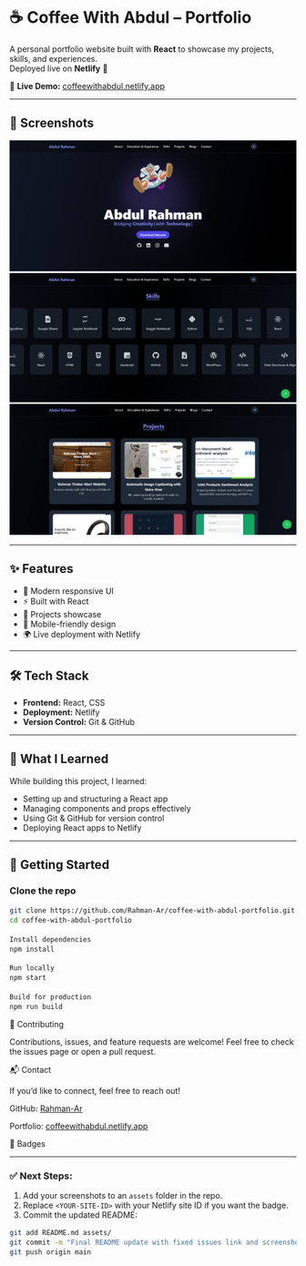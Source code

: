 # ☕ Coffee With Abdul – Portfolio

A personal portfolio website built with **React** to showcase my projects, skills, and experiences.  
Deployed live on **Netlify** 🚀  

🔗 **Live Demo:** [coffeewithabdul.netlify.app](https://coffeewithabdul.netlify.app/)

---

## 📸 Screenshots

![Homepage](./assets/homepage.png)
![Skills Section](./assets/skills.png)
![Projects Section](./assets/projects.png)






---

## ✨ Features
- 🎨 Modern responsive UI  
- ⚡ Built with React  
- 📂 Projects showcase  
- 📱 Mobile-friendly design  
- 🌍 Live deployment with Netlify  

---

## 🛠️ Tech Stack
- **Frontend:** React, CSS  
- **Deployment:** Netlify  
- **Version Control:** Git & GitHub  

---

## 🧠 What I Learned
While building this project, I learned:
- Setting up and structuring a React app  
- Managing components and props effectively  
- Using Git & GitHub for version control  
- Deploying React apps to Netlify  

---

## 🚀 Getting Started

### Clone the repo
```bash
git clone https://github.com/Rahman-Ar/coffee-with-abdul-portfolio.git
cd coffee-with-abdul-portfolio

Install dependencies
npm install

Run locally
npm start

Build for production
npm run build

```
🤝 Contributing

Contributions, issues, and feature requests are welcome!
Feel free to check the issues page
 or open a pull request.

📬 Contact

If you’d like to connect, feel free to reach out!

GitHub: [Rahman-Ar](https://github.com/Rahman-Ar)

Portfolio: [coffeewithabdul.netlify.app](https://coffeewithabdul.netlify.app/)

🔖 Badges

<!-- Replace <YOUR-SITE-ID> with Netlify badge ID -->

---

### ✅ Next Steps:
1. Add your screenshots to an `assets` folder in the repo.  
2. Replace `<YOUR-SITE-ID>` with your Netlify site ID if you want the badge.  
3. Commit the updated README:

```bash
git add README.md assets/
git commit -m "Final README update with fixed issues link and screenshots"
git push origin main
